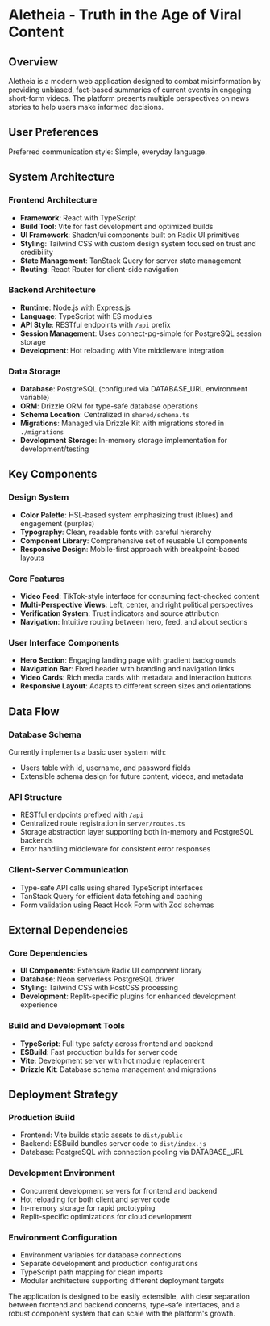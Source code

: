 # Aletheia - Truth in the Age of Viral Content

## Overview

Aletheia is a modern web application designed to combat misinformation by providing unbiased, fact-based summaries of current events in engaging short-form videos. The platform presents multiple perspectives on news stories to help users make informed decisions.

## User Preferences

Preferred communication style: Simple, everyday language.

## System Architecture

### Frontend Architecture
- **Framework**: React with TypeScript
- **Build Tool**: Vite for fast development and optimized builds
- **UI Framework**: Shadcn/ui components built on Radix UI primitives
- **Styling**: Tailwind CSS with custom design system focused on trust and credibility
- **State Management**: TanStack Query for server state management
- **Routing**: React Router for client-side navigation

### Backend Architecture
- **Runtime**: Node.js with Express.js
- **Language**: TypeScript with ES modules
- **API Style**: RESTful endpoints with `/api` prefix
- **Session Management**: Uses connect-pg-simple for PostgreSQL session storage
- **Development**: Hot reloading with Vite middleware integration

### Data Storage
- **Database**: PostgreSQL (configured via DATABASE_URL environment variable)
- **ORM**: Drizzle ORM for type-safe database operations
- **Schema Location**: Centralized in `shared/schema.ts`
- **Migrations**: Managed via Drizzle Kit with migrations stored in `./migrations`
- **Development Storage**: In-memory storage implementation for development/testing

## Key Components

### Design System
- **Color Palette**: HSL-based system emphasizing trust (blues) and engagement (purples)
- **Typography**: Clean, readable fonts with careful hierarchy
- **Component Library**: Comprehensive set of reusable UI components
- **Responsive Design**: Mobile-first approach with breakpoint-based layouts

### Core Features
- **Video Feed**: TikTok-style interface for consuming fact-checked content
- **Multi-Perspective Views**: Left, center, and right political perspectives
- **Verification System**: Trust indicators and source attribution
- **Navigation**: Intuitive routing between hero, feed, and about sections

### User Interface Components
- **Hero Section**: Engaging landing page with gradient backgrounds
- **Navigation Bar**: Fixed header with branding and navigation links
- **Video Cards**: Rich media cards with metadata and interaction buttons
- **Responsive Layout**: Adapts to different screen sizes and orientations

## Data Flow

### Database Schema
Currently implements a basic user system with:
- Users table with id, username, and password fields
- Extensible schema design for future content, videos, and metadata

### API Structure
- RESTful endpoints prefixed with `/api`
- Centralized route registration in `server/routes.ts`
- Storage abstraction layer supporting both in-memory and PostgreSQL backends
- Error handling middleware for consistent error responses

### Client-Server Communication
- Type-safe API calls using shared TypeScript interfaces
- TanStack Query for efficient data fetching and caching
- Form validation using React Hook Form with Zod schemas

## External Dependencies

### Core Dependencies
- **UI Components**: Extensive Radix UI component library
- **Database**: Neon serverless PostgreSQL driver
- **Styling**: Tailwind CSS with PostCSS processing
- **Development**: Replit-specific plugins for enhanced development experience

### Build and Development Tools
- **TypeScript**: Full type safety across frontend and backend
- **ESBuild**: Fast production builds for server code
- **Vite**: Development server with hot module replacement
- **Drizzle Kit**: Database schema management and migrations

## Deployment Strategy

### Production Build
- Frontend: Vite builds static assets to `dist/public`
- Backend: ESBuild bundles server code to `dist/index.js`
- Database: PostgreSQL with connection pooling via DATABASE_URL

### Development Environment
- Concurrent development servers for frontend and backend
- Hot reloading for both client and server code
- In-memory storage for rapid prototyping
- Replit-specific optimizations for cloud development

### Environment Configuration
- Environment variables for database connections
- Separate development and production configurations
- TypeScript path mapping for clean imports
- Modular architecture supporting different deployment targets

The application is designed to be easily extensible, with clear separation between frontend and backend concerns, type-safe interfaces, and a robust component system that can scale with the platform's growth.